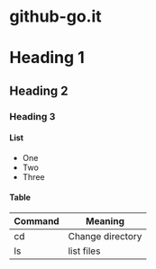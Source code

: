 # github-go.it

# Heading 1

## Heading 2

### Heading 3

#### List
 * One
 * Two
 * Three

#### Table

Command | Meaning
--------|---------
cd | Change directory
ls | list files
